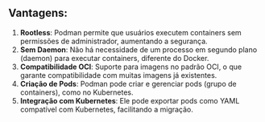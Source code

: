 ## Vantagens:

1. **Rootless**: Podman permite que usuários executem containers sem permissões de administrador, aumentando a segurança.
2. **Sem Daemon**: Não há necessidade de um processo em segundo plano (daemon) para executar containers, diferente do Docker.
3. **Compatibilidade OCI**: Suporte para imagens no padrão OCI, o que garante compatibilidade com muitas imagens já existentes.
4. **Criação de Pods**: Podman pode criar e gerenciar pods (grupo de containers), como no Kubernetes.
5. **Integração com Kubernetes**: Ele pode exportar pods como YAML compatível com Kubernetes, facilitando a migração.
